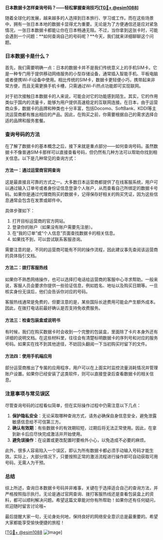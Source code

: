 **日本数据卡怎样查询号码？——轻松掌握查询技巧[[TG💪+ @esim1088](https://t.me/s/esim1088)]**

随着全球化的发展，越来越多的人选择到日本旅行、学习或工作。而在这些场景中，拥有一张日本本地的数据卡显得尤为重要。无论是为了方便通信还是应对紧急情况，一张日本数据卡都能让你在日本畅通无阻。不过，当你拿到这张卡时，可能会遇到一个问题：**如何查询自己的号码呢？**今天，我们就来详细聊聊这个问题。

### 日本数据卡是什么？

首先，我们需要明确一点：日本的数据卡并不是我们传统意义上的手机SIM卡。它是一种专门用于提供移动网络服务的小型存储设备，通常插入智能手机、平板电脑或者便携Wi-Fi设备中使用。相比传统的SIM卡，数据卡更轻便小巧，携带起来非常方便，而且无需更换手机卡槽，只需通过Wi-Fi热点功能即可实现联网。

对于初次接触日本数据卡的人来说，可能会对它的功能感到陌生。其实，它的作用类似于国内的流量卡，能够为用户提供高速稳定的互联网连接。在日本，由于运营商众多，数据卡的品牌和种类也十分丰富，包括Docomo、SoftBank、KDDI等主流运营商都有推出相应的产品。因此，在购买之前，你需要根据自己的需求选择合适的品牌和服务套餐。

### 查询号码的方法

在了解了数据卡的基本概念之后，接下来就是重点部分——如何查询号码。虽然数据卡不像普通SIM卡那样可以直接查看号码，但仍然有几种方法可以帮助你找到相关信息。以下是几种常见的查询方式：

#### 方法一：通过运营商官网查询
这是最直接且可靠的方式之一。大多数日本运营商都提供了在线客服系统，用户可以通过输入订单号或者身份证信息登录个人账户，从而查看自己所绑定的数据卡号码。如果你是通过代理商购买的数据卡，记得保存好相关的购买凭证，因为这些信息通常会包含在发票或邮件中。

具体步骤如下：
1. 打开目标运营商的官方网站。
2. 登录你的账户（如果没有账户需要先注册）。
3. 在“我的订单”或“个人信息”页面查找数据卡的相关信息。
4. 如果找不到，可以尝试联系客服咨询。

需要注意的是，不同的运营商可能有不同的操作流程，因此建议事先查阅该运营商的具体指引文档。

#### 方法二：拨打客服热线
如果你不熟悉网络操作，也可以选择打电话给运营商的客服中心寻求帮助。一般来说，客服人员会要求你提供一些验证信息，例如姓名、地址以及购买日期等。一旦核实身份无误后，他们会告诉你对应的号码。

客服热线通常是免费的，但要注意的是，某些国际长途费用可能会产生额外成本。因此，在拨打电话前最好确认是否支持免收费服务。

#### 方法三：检查包装盒或说明书
有时候，我们在购买数据卡时会收到一个完整的包装盒，里面除了卡片本身外还有详细的说明文档。在这些材料里，往往会有清楚标明数据卡的序列号和对应的服务号码。如果实在找不到其他途径，不妨回头翻阅一下当初购买时留下的文件。

#### 方法四：使用手机端应用
部分运营商推出了专属的应用程序，用户可以在上面实时监控流量消耗情况并管理账户设置。如果你已经安装了这类软件，则可以直接登录后查看数据卡的相关信息。

### 注意事项与常见误区

尽管查询号码的过程看似简单，但在实际操作过程中仍需注意以下几点：

1. **保护隐私安全**：无论采取哪种查询方式，请务必确保自身信息安全，避免泄露敏感信息给不可信第三方。
2. **确认有效期**：有些数据卡的有效期较短，过期后将无法正常使用。因此，在拿到新卡后应尽快完成激活并开始使用。
3. **避免误操作**：在设置或更改配置时要格外小心，以免造成不必要的麻烦。

此外，很多人容易陷入一个误区，即认为所有数据卡都必须手动输入号码才能生效。实际上，大部分情况下，只要按照正常的激活流程进行操作即可自动获取可用号码，无需人为干预。

### 总结

综上所述，查询日本数据卡号码并非难事，关键在于选择适合自己的查询方法，并严格按照指示执行。无论是通过官网查询、拨打客服热线还是查看包装盒上的资料，都可以顺利解决问题。希望这篇文章能对你有所帮助！如果你还有任何疑问，欢迎随时留言讨论哦~

最后提醒大家一句，无论身处何地，保持良好的网络安全意识总是最重要的。希望大家都能享受愉快便捷的旅程！

[[TG💪+ @esim1088](https://t.me/s/esim1088) ![Image](https://i.postimg.cc/4NQfJmqS/Snipaste-2025-05-13-00-14-12.png)]